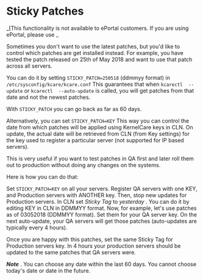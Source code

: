 # Sticky Patches


_[This functionality is not available to ePortal customers. If you are using ePortal, please use _

Sometimes you don't want to use the latest patches, but you'd like to control which patches are get installed instead. For example, you have tested the patch released on 25th of May 2018 and want to use that patch across all servers.

You can do it by setting `STICKY_PATCH=250518` (ddmmyy format) in `/etc/sysconfig/kcare/kcare.conf`
This guarantees that when `kcarectl` ` ` `--update` or `kcarectl` ` ` `--auto-update` is called, you will get patches from that date and not the newest patches.

With `STICKY_PATCH` you can go back as far as 60 days.

Alternatively, you can set `STICKY_PATCH=KEY`
This way you can control the date from which patches will be applied using KernelCare keys in CLN.
On update, the actual date will be retrieved from CLN (from Key settings) for the key used to register a particular server (not supported for IP based servers).

This is very useful if you want to test patches in QA first and later roll them out to production without doing any changes on the systems.

Here is how you can do that:

Set `STICKY_PATCH=KEY` on all your servers.
Register QA servers with one KEY, and Production servers with ANOTHER key.
Then, stop new updates for Production servers. In CLN set _Sticky Tag_ to _yesterday_ . You can do it by editing KEY in CLN in DDMMYY format.
Now, for example, let's use patches as of 03052018 (DDMMYY format). Set them for your QA server key. On the next auto-update, your QA servers will get those patches (auto-updates are typically every 4 hours).

Once you are happy with this patches, set the same Sticky Tag for Production servers key. In 4 hours your production servers should be updated to the same patches that QA servers were.

**_Note_** . You can choose any date within the last 60 days. You cannot choose today's date or date in the future.


